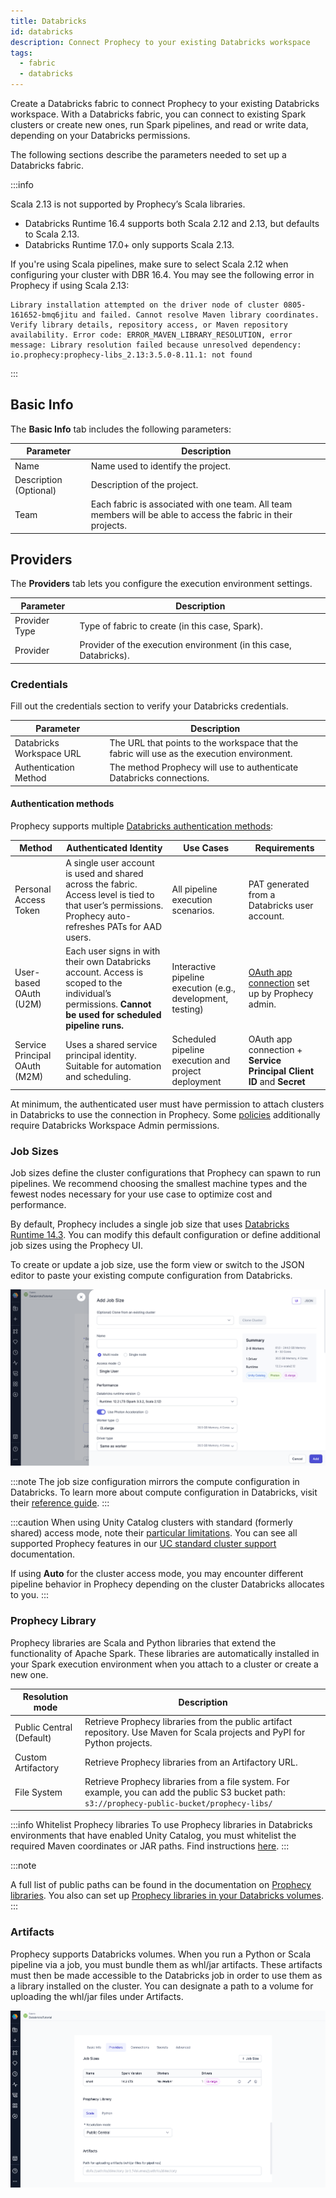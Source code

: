 ```yaml
---
title: Databricks
id: databricks
description: Connect Prophecy to your existing Databricks workspace
tags:
  - fabric
  - databricks
---
```


Create a Databricks fabric to connect Prophecy to your existing Databricks workspace. With a Databricks fabric, you can connect to existing Spark clusters or create new ones, run Spark pipelines, and read or write data, depending on your Databricks permissions.

The following sections describe the parameters needed to set up a Databricks fabric.

:::info

Scala 2.13 is not supported by Prophecy’s Scala libraries.

- Databricks Runtime 16.4 supports both Scala 2.12 and 2.13, but defaults to Scala 2.13.
- Databricks Runtime 17.0+ only supports Scala 2.13.

If you're using Scala pipelines, make sure to select Scala 2.12 when configuring your cluster with DBR 16.4. You may see the following error in Prophecy if using Scala 2.13:

```
Library installation attempted on the driver node of cluster 0805-161652-bmq6jitu and failed. Cannot resolve Maven library coordinates. Verify library details, repository access, or Maven repository availability. Error code: ERROR_MAVEN_LIBRARY_RESOLUTION, error message: Library resolution failed because unresolved dependency: io.prophecy:prophecy-libs_2.13:3.5.0-8.11.1: not found
```

:::

## Basic Info

The **Basic Info** tab includes the following parameters:

| Parameter              | Description                                                                                                    |
| ---------------------- | -------------------------------------------------------------------------------------------------------------- |
| Name                   | Name used to identify the project.                                                                             |
| Description (Optional) | Description of the project.                                                                                    |
| Team                   | Each fabric is associated with one team. All team members will be able to access the fabric in their projects. |

## Providers

The **Providers** tab lets you configure the execution environment settings.

| Parameter     | Description                                                       |
| ------------- | ----------------------------------------------------------------- |
| Provider Type | Type of fabric to create (in this case, Spark).                   |
| Provider      | Provider of the execution environment (in this case, Databricks). |

### Credentials

Fill out the credentials section to verify your Databricks credentials.

| Parameter                | Description                                                                                 |
| ------------------------ | ------------------------------------------------------------------------------------------- |
| Databricks Workspace URL | The URL that points to the workspace that the fabric will use as the execution environment. |
| Authentication Method    | The method Prophecy will use to authenticate Databricks connections.                        |

#### Authentication methods

Prophecy supports multiple [Databricks authentication methods](https://docs.databricks.com/aws/en/dev-tools/auth):

| Method                        | Authenticated Identity                                                                                                                                   | Use Cases                                                   | Requirements                                                                                        |
| ----------------------------- | -------------------------------------------------------------------------------------------------------------------------------------------------------- | ----------------------------------------------------------- | --------------------------------------------------------------------------------------------------- |
| Personal Access Token         | A single user account is used and shared across the fabric. Access level is tied to that user’s permissions. Prophecy auto-refreshes PATs for AAD users. | All pipeline execution scenarios.                           | PAT generated from a Databricks user account.                                                       |
| User-based OAuth (U2M)        | Each user signs in with their own Databricks account. Access is scoped to the individual’s permissions. **Cannot be used for scheduled pipeline runs.**  | Interactive pipeline execution (e.g., development, testing) | [OAuth app connection](docs/administration/authentication/oauth-setup.md) set up by Prophecy admin. |
| Service Principal OAuth (M2M) | Uses a shared service principal identity. Suitable for automation and scheduling.                                                                        | Scheduled pipeline execution and project deployment         | OAuth app connection + **Service Principal Client ID** and **Secret**                               |

At minimum, the authenticated user must have permission to attach clusters in Databricks to use the connection in Prophecy. Some [policies](https://docs.databricks.com/aws/en/admin/clusters/policy-families) additionally require Databricks Workspace Admin permissions.

### Job Sizes

Job sizes define the cluster configurations that Prophecy can spawn to run pipelines. We recommend choosing the smallest machine types and the fewest nodes necessary for your use case to optimize cost and performance.

By default, Prophecy includes a single job size that uses [Databricks Runtime 14.3](https://docs.databricks.com/aws/en/compute#databricks-runtime). You can modify this default configuration or define additional job sizes using the Prophecy UI.

To create or update a job size, use the form view or switch to the JSON editor to paste your existing compute configuration from Databricks.

![Job Size configuration](../img/dbx-job-size.png)

:::note
The job size configuration mirrors the compute configuration in Databricks. To learn more about compute configuration in Databricks, visit their [reference guide](https://docs.databricks.com/aws/en/compute/configure).
:::

:::caution
When using Unity Catalog clusters with standard (formerly shared) access mode, note their [particular limitations](https://docs.databricks.com/en/compute/access-mode-limitations.html#shared-access-mode-limitations-on-unity-catalog). You can see all supported Prophecy features in our [UC standard cluster support](./ucshared) documentation.

If using **Auto** for the cluster access mode, you may encounter different pipeline behavior in Prophecy depending on the cluster Databricks allocates to you.
:::

### Prophecy Library

Prophecy libraries are Scala and Python libraries that extend the functionality of Apache Spark. These libraries are automatically installed in your Spark execution environment when you attach to a cluster or create a new one.

| **Resolution mode**      | **Description**                                                                                                                                  |
| ------------------------ | ------------------------------------------------------------------------------------------------------------------------------------------------ |
| Public Central (Default) | Retrieve Prophecy libraries from the public artifact repository. Use Maven for Scala projects and PyPI for Python projects.                      |
| Custom Artifactory       | Retrieve Prophecy libraries from an Artifactory URL.                                                                                             |
| File System              | Retrieve Prophecy libraries from a file system. For example, you can add the public S3 bucket path: `s3://prophecy-public-bucket/prophecy-libs/` |

:::info Whitelist Prophecy libraries
To use Prophecy libraries in Databricks environments that have enabled Unity Catalog, you must whitelist the required Maven coordinates or JAR paths. Find instructions [here](/admin/dbx-whitelist-plibs).
:::

:::note

A full list of public paths can be found in the documentation on [Prophecy libraries](/engineers/prophecy-libraries#download-prophecy-libraries). You also can set up [Prophecy libraries in your Databricks volumes](docs/administration/fabrics/Spark-fabrics/databricks/volumns-plibs.md).
:::

### Artifacts

Prophecy supports Databricks volumes. When you run a Python or Scala pipeline via a job, you must bundle them as whl/jar artifacts. These artifacts must then be made accessible to the Databricks job in order to use them as a library installed on the cluster. You can designate a path to a volume for uploading the whl/jar files under Artifacts.

![Artifact settings](../img/dbx-fabric-settings.png)
